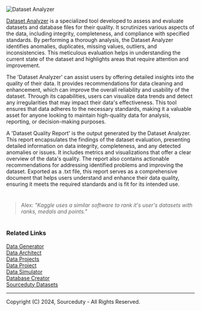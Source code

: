 ![Dataset Analyzer](https://github.com/sourceduty/Dataset_Analyzer/assets/123030236/2611a311-abfe-4c27-a1f2-30ba695a6ae9)

[Dataset Analyzer](https://chatgpt.com/g/g-cYFvzXtdg-dataset-analyzer) is a specialized tool developed to assess and evaluate datasets and database files for their quality. It scrutinizes various aspects of the data, including integrity, completeness, and compliance with specified standards. By performing a thorough analysis, the Dataset Analyzer identifies anomalies, duplicates, missing values, outliers, and inconsistencies. This meticulous evaluation helps in understanding the current state of the dataset and highlights areas that require attention and improvement.

The 'Dataset Analyzer' can assist users by offering detailed insights into the quality of their data. It provides recommendations for data cleaning and enhancement, which can improve the overall reliability and usability of the dataset. Through its capabilities, users can visualize data trends and detect any irregularities that may impact their data's effectiveness. This tool ensures that data adheres to the necessary standards, making it a valuable asset for anyone looking to maintain high-quality data for analysis, reporting, or decision-making purposes.

A 'Dataset Quality Report' is the output generated by the Dataset Analyzer. This report encapsulates the findings of the dataset evaluation, presenting detailed information on data integrity, completeness, and any detected anomalies or issues. It includes metrics and visualizations that offer a clear overview of the data's quality. The report also contains actionable recommendations for addressing identified problems and improving the dataset. Exported as a .txt file, this report serves as a comprehensive document that helps users understand and enhance their data quality, ensuring it meets the required standards and is fit for its intended use.

#

> Alex: *"Kaggle uses a similar software to rank it's user's datasets with ranks, medals and points."*

#
### Related Links

[Data Generator](https://github.com/sourceduty/Data_Generator)
<br>
[Data Architect](https://github.com/sourceduty/Data_Architect)
<br>
[Data Projects](https://github.com/sourceduty/Data_Projects)
<br>
[Data Project](https://chat.openai.com/g/g-Rwc3ikNU7-data-project)
<br>
[Data Simulator](https://chat.openai.com/g/g-mn28bwTPD-data-simulator)
<br>
[Database Creator](https://chat.openai.com/g/g-4LMQ2Y4k9-database-creator)
<br>
[Sourceduty Datasets](https://www.kaggle.com/sourceduty)

***
Copyright (C) 2024, Sourceduty - All Rights Reserved.
